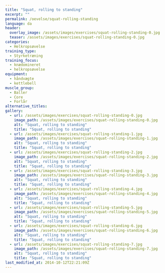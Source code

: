 ```yaml
---
title: "Squat, rolling to standing"
excerpt: ""
permalink: /oevelse/squat-rolling-standing
language: da
header:
  overlay_image: /assets/images/exercises/squat-rolling-standing-0.jpg
  teaser: /assets/images/exercises/squat-rolling-standing-0.jpg
categories:
  - Helkropsøvelse
training_type: 
  - Styrketræning
training_focus: 
  - knædomineret
  - helkropsøvelse
equipment:
  - håndvægte
  - kettlebell
muscle_group:
  - Baller
  - Core
  - Forlår
alternative_titles:
gallery:
  - url: /assets/images/exercises/squat-rolling-standing-0.jpg
    image_path: /assets/images/exercises/squat-rolling-standing-0.jpg
    alt: "Squat, rolling to standing"
    title: "Squat, rolling to standing"
  - url: /assets/images/exercises/squat-rolling-standing-1.jpg
    image_path: /assets/images/exercises/squat-rolling-standing-1.jpg
    alt: "Squat, rolling to standing"
    title: "Squat, rolling to standing"
  - url: /assets/images/exercises/squat-rolling-standing-2.jpg
    image_path: /assets/images/exercises/squat-rolling-standing-2.jpg
    alt: "Squat, rolling to standing"
    title: "Squat, rolling to standing"
  - url: /assets/images/exercises/squat-rolling-standing-3.jpg
    image_path: /assets/images/exercises/squat-rolling-standing-3.jpg
    alt: "Squat, rolling to standing"
    title: "Squat, rolling to standing"
  - url: /assets/images/exercises/squat-rolling-standing-4.jpg
    image_path: /assets/images/exercises/squat-rolling-standing-4.jpg
    alt: "Squat, rolling to standing"
    title: "Squat, rolling to standing"
  - url: /assets/images/exercises/squat-rolling-standing-5.jpg
    image_path: /assets/images/exercises/squat-rolling-standing-5.jpg
    alt: "Squat, rolling to standing"
    title: "Squat, rolling to standing"
  - url: /assets/images/exercises/squat-rolling-standing-6.jpg
    image_path: /assets/images/exercises/squat-rolling-standing-6.jpg
    alt: "Squat, rolling to standing"
    title: "Squat, rolling to standing"
  - url: /assets/images/exercises/squat-rolling-standing-7.jpg
    image_path: /assets/images/exercises/squat-rolling-standing-7.jpg
    alt: "Squat, rolling to standing"
    title: "Squat, rolling to standing"
last_modified_at: 2014-10-12T22:21:09Z
---
```



